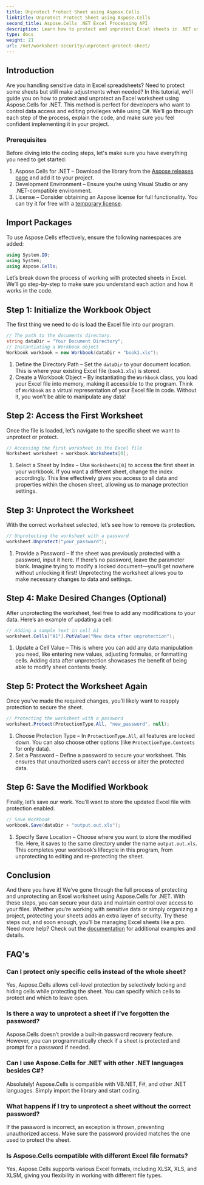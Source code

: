 ```yaml
---
title: Unprotect Protect Sheet using Aspose.Cells
linktitle: Unprotect Protect Sheet using Aspose.Cells
second_title: Aspose.Cells .NET Excel Processing API
description: Learn how to protect and unprotect Excel sheets in .NET using Aspose.Cells. Follow this step-by-step guide to secure your worksheets.
type: docs
weight: 21
url: /net/worksheet-security/unprotect-protect-sheet/
---
```

## Introduction
Are you handling sensitive data in Excel spreadsheets? Need to protect some sheets but still make adjustments when needed? In this tutorial, we’ll guide you on how to protect and unprotect an Excel worksheet using Aspose.Cells for .NET. This method is perfect for developers who want to control data access and editing privileges while using C#. We’ll go through each step of the process, explain the code, and make sure you feel confident implementing it in your project.
### Prerequisites
Before diving into the coding steps, let's make sure you have everything you need to get started:
1. Aspose.Cells for .NET – Download the library from the [Aspose releases page](https://releases.aspose.com/cells/net/) and add it to your project.
2. Development Environment – Ensure you’re using Visual Studio or any .NET-compatible environment.
3. License – Consider obtaining an Aspose license for full functionality. You can try it for free with a [temporary license](https://purchase.aspose.com/temporary-license/).
## Import Packages
To use Aspose.Cells effectively, ensure the following namespaces are added:
```csharp
using System.IO;
using System;
using Aspose.Cells;
```
Let’s break down the process of working with protected sheets in Excel. We’ll go step-by-step to make sure you understand each action and how it works in the code.
## Step 1: Initialize the Workbook Object
The first thing we need to do is load the Excel file into our program.
```csharp
// The path to the documents directory.
string dataDir = "Your Document Directory";
// Instantiating a Workbook object
Workbook workbook = new Workbook(dataDir + "book1.xls");
```
1. Define the Directory Path – Set the `dataDir` to your document location. This is where your existing Excel file (`book1.xls`) is stored.
2. Create a Workbook Object – By instantiating the `Workbook` class, you load your Excel file into memory, making it accessible to the program.
Think of `Workbook` as a virtual representation of your Excel file in code. Without it, you won’t be able to manipulate any data!
## Step 2: Access the First Worksheet
Once the file is loaded, let’s navigate to the specific sheet we want to unprotect or protect.
```csharp
// Accessing the first worksheet in the Excel file
Worksheet worksheet = workbook.Worksheets[0];
```
1. Select a Sheet by Index – Use `Worksheets[0]` to access the first sheet in your workbook. If you want a different sheet, change the index accordingly.
This line effectively gives you access to all data and properties within the chosen sheet, allowing us to manage protection settings.
## Step 3: Unprotect the Worksheet
With the correct worksheet selected, let’s see how to remove its protection.
```csharp
// Unprotecting the worksheet with a password
worksheet.Unprotect("your_password");
```
1. Provide a Password – If the sheet was previously protected with a password, input it here. If there’s no password, leave the parameter blank.
Imagine trying to modify a locked document—you’ll get nowhere without unlocking it first! Unprotecting the worksheet allows you to make necessary changes to data and settings.
## Step 4: Make Desired Changes (Optional)
After unprotecting the worksheet, feel free to add any modifications to your data. Here’s an example of updating a cell:
```csharp
// Adding a sample text in cell A1
worksheet.Cells["A1"].PutValue("New data after unprotection");
```
1. Update a Cell Value – This is where you can add any data manipulation you need, like entering new values, adjusting formulas, or formatting cells.
Adding data after unprotection showcases the benefit of being able to modify sheet contents freely.
## Step 5: Protect the Worksheet Again
Once you've made the required changes, you’ll likely want to reapply protection to secure the sheet.
```csharp
// Protecting the worksheet with a password
worksheet.Protect(ProtectionType.All, "new_password", null);
```
1. Choose Protection Type – In `ProtectionType.All`, all features are locked down. You can also choose other options (like `ProtectionType.Contents` for only data).
2. Set a Password – Define a password to secure your worksheet. This ensures that unauthorized users can’t access or alter the protected data.
## Step 6: Save the Modified Workbook
Finally, let’s save our work. You’ll want to store the updated Excel file with protection enabled.
```csharp
// Save Workbook
workbook.Save(dataDir + "output.out.xls");
```
1. Specify Save Location – Choose where you want to store the modified file. Here, it saves to the same directory under the name `output.out.xls`.
This completes your workbook’s lifecycle in this program, from unprotecting to editing and re-protecting the sheet.

## Conclusion
And there you have it! We’ve gone through the full process of protecting and unprotecting an Excel worksheet using Aspose.Cells for .NET. With these steps, you can secure your data and maintain control over access to your files. 
Whether you’re working with sensitive data or simply organizing a project, protecting your sheets adds an extra layer of security. Try these steps out, and soon enough, you’ll be managing Excel sheets like a pro. Need more help? Check out the [documentation](https://reference.aspose.com/cells/net/) for additional examples and details.
## FAQ's
### Can I protect only specific cells instead of the whole sheet?  
Yes, Aspose.Cells allows cell-level protection by selectively locking and hiding cells while protecting the sheet. You can specify which cells to protect and which to leave open.
### Is there a way to unprotect a sheet if I’ve forgotten the password?  
Aspose.Cells doesn’t provide a built-in password recovery feature. However, you can programmatically check if a sheet is protected and prompt for a password if needed.
### Can I use Aspose.Cells for .NET with other .NET languages besides C#?  
Absolutely! Aspose.Cells is compatible with VB.NET, F#, and other .NET languages. Simply import the library and start coding.
### What happens if I try to unprotect a sheet without the correct password?  
If the password is incorrect, an exception is thrown, preventing unauthorized access. Make sure the password provided matches the one used to protect the sheet.
### Is Aspose.Cells compatible with different Excel file formats?  
Yes, Aspose.Cells supports various Excel formats, including XLSX, XLS, and XLSM, giving you flexibility in working with different file types.

